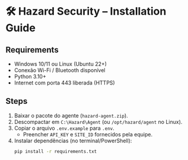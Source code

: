 # 🛠️ Hazard Security – Installation Guide

## Requirements
- Windows 10/11 ou Linux (Ubuntu 22+)
- Conexão Wi-Fi / Bluetooth disponível
- Python 3.10+
- Internet com porta 443 liberada (HTTPS)

## Steps
1. Baixar o pacote do agente (`hazard-agent.zip`).
2. Descompactar em `C:\Hazard\Agent` (ou `/opt/hazard/agent` no Linux).
3. Copiar o arquivo `.env.example` para `.env`.
   - Preencher `API_KEY` e `SITE_ID` fornecidos pela equipe.
4. Instalar dependências (no terminal/PowerShell):
   ```bash
   pip install -r requirements.txt
